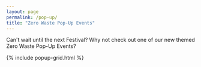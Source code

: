 ```yaml
---
layout: page
permalink: /pop-up/
title: "Zero Waste Pop-Up Events"
---
```


Can't wait until the next Festival? Why not check out one of our new themed Zero Waste Pop-Up Events?

{% include popup-grid.html %}




